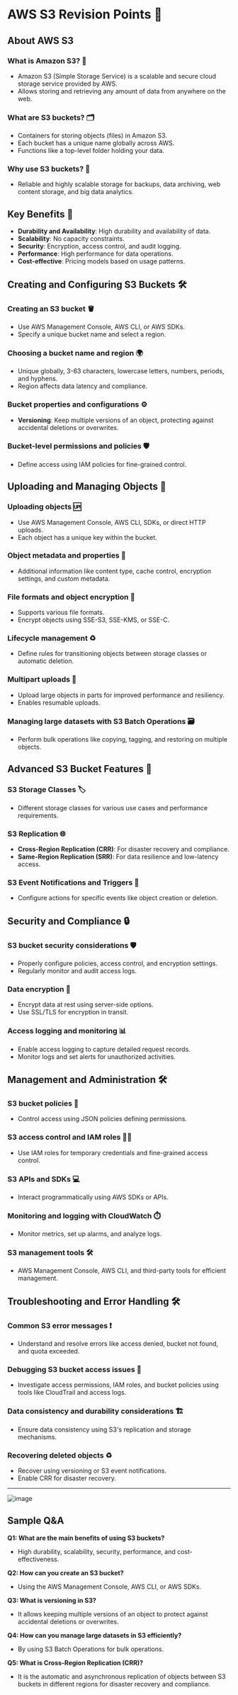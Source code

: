 # AWS S3 Revision Points 🚀

## About AWS S3

### What is Amazon S3? 🤔
- Amazon S3 (Simple Storage Service) is a scalable and secure cloud storage service provided by AWS.
- Allows storing and retrieving any amount of data from anywhere on the web.

### What are S3 buckets? 🗂️
- Containers for storing objects (files) in Amazon S3.
- Each bucket has a unique name globally across AWS.
- Functions like a top-level folder holding your data.

### Why use S3 buckets? 💼
- Reliable and highly scalable storage for backups, data archiving, web content storage, and big data analytics.

## Key Benefits 🌟
- **Durability and Availability**: High durability and availability of data.
- **Scalability**: No capacity constraints.
- **Security**: Encryption, access control, and audit logging.
- **Performance**: High performance for data operations.
- **Cost-effective**: Pricing models based on usage patterns.

## Creating and Configuring S3 Buckets 🛠️

### Creating an S3 bucket 🪣
- Use AWS Management Console, AWS CLI, or AWS SDKs.
- Specify a unique bucket name and select a region.

### Choosing a bucket name and region 🌍
- Unique globally, 3-63 characters, lowercase letters, numbers, periods, and hyphens.
- Region affects data latency and compliance.

### Bucket properties and configurations ⚙️
- **Versioning**: Keep multiple versions of an object, protecting against accidental deletions or overwrites.

### Bucket-level permissions and policies 🛡️
- Define access using IAM policies for fine-grained control.

## Uploading and Managing Objects 📂

### Uploading objects 🆙
- Use AWS Management Console, AWS CLI, SDKs, or direct HTTP uploads.
- Each object has a unique key within the bucket.

### Object metadata and properties 📝
- Additional information like content type, cache control, encryption settings, and custom metadata.

### File formats and object encryption 🔐
- Supports various file formats.
- Encrypt objects using SSE-S3, SSE-KMS, or SSE-C.

### Lifecycle management ♻️
- Define rules for transitioning objects between storage classes or automatic deletion.

### Multipart uploads 🚢
- Upload large objects in parts for improved performance and resiliency.
- Enables resumable uploads.

### Managing large datasets with S3 Batch Operations 🗃️
- Perform bulk operations like copying, tagging, and restoring on multiple objects.

## Advanced S3 Bucket Features 🚀

### S3 Storage Classes 🏷️
- Different storage classes for various use cases and performance requirements.

### S3 Replication 🌐
- **Cross-Region Replication (CRR)**: For disaster recovery and compliance.
- **Same-Region Replication (SRR)**: For data resilience and low-latency access.

### S3 Event Notifications and Triggers 🔔
- Configure actions for specific events like object creation or deletion.

## Security and Compliance 🔒

### S3 bucket security considerations 🛡️
- Properly configure policies, access control, and encryption settings.
- Regularly monitor and audit access logs.

### Data encryption 🔑
- Encrypt data at rest using server-side options.
- Use SSL/TLS for encryption in transit.

### Access logging and monitoring 📊
- Enable access logging to capture detailed request records.
- Monitor logs and set alerts for unauthorized activities.

## Management and Administration 🛠️

### S3 bucket policies 📜
- Control access using JSON policies defining permissions.

### S3 access control and IAM roles 🧑‍💼
- Use IAM roles for temporary credentials and fine-grained access control.

### S3 APIs and SDKs 💻
- Interact programmatically using AWS SDKs or APIs.

### Monitoring and logging with CloudWatch ⏱️
- Monitor metrics, set up alarms, and analyze logs.

### S3 management tools 🛠️
- AWS Management Console, AWS CLI, and third-party tools for efficient management.

## Troubleshooting and Error Handling 🛠️

### Common S3 error messages ❗
- Understand and resolve errors like access denied, bucket not found, and quota exceeded.

### Debugging S3 bucket access issues 🐛
- Investigate access permissions, IAM roles, and bucket policies using tools like CloudTrail and access logs.

### Data consistency and durability considerations 🏗️
- Ensure data consistency using S3's replication and storage mechanisms.

### Recovering deleted objects ♻️
- Recover using versioning or S3 event notifications.
- Enable CRR for disaster recovery.

---

![image](https://github.com/user-attachments/assets/f19ba159-1cc2-4368-8b40-2148a0f76406)


## Sample Q&A

**Q1: What are the main benefits of using S3 buckets?**
- High durability, scalability, security, performance, and cost-effectiveness.

**Q2: How can you create an S3 bucket?**
- Using the AWS Management Console, AWS CLI, or AWS SDKs.

**Q3: What is versioning in S3?**
- It allows keeping multiple versions of an object to protect against accidental deletions or overwrites.

**Q4: How can you manage large datasets in S3 efficiently?**
- By using S3 Batch Operations for bulk operations.

**Q5: What is Cross-Region Replication (CRR)?**
- It is the automatic and asynchronous replication of objects between S3 buckets in different regions for disaster recovery and compliance.
